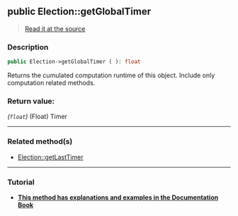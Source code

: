 ## public Election::getGlobalTimer

> [Read it at the source](https://github.com/julien-boudry/Condorcet/blob/master/src/Election.php#L182)

### Description    

```php
public Election->getGlobalTimer ( ): float
```

Returns the cumulated computation runtime of this object. Include only computation related methods.
    

### Return value:   

*(`float`)* (Float) Timer


---------------------------------------

### Related method(s)      

* [Election::getLastTimer](/Docs/ApiReferences/Election%20Class/public%20Election--getLastTimer.md)    

---------------------------------------

### Tutorial

* **[This method has explanations and examples in the Documentation Book](https://www.condorcet.io#/3.AsPhpLibrary/7.GoFurther/TimerBenchMarking)**    
